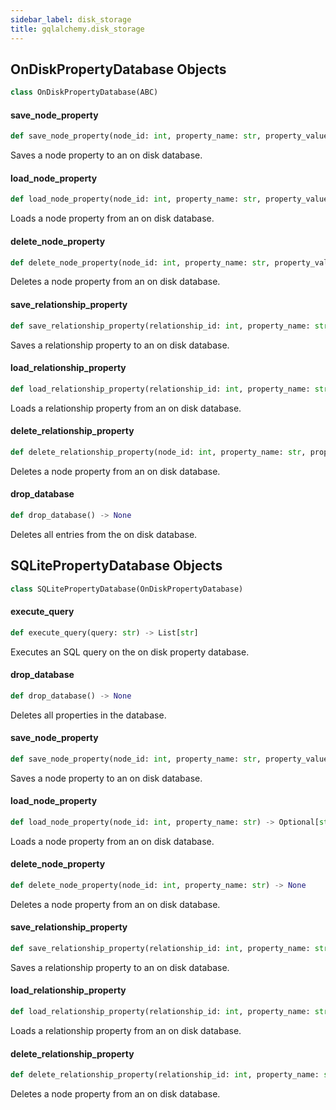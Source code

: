 ```yaml
---
sidebar_label: disk_storage
title: gqlalchemy.disk_storage
---
```


## OnDiskPropertyDatabase Objects

```python
class OnDiskPropertyDatabase(ABC)
```

#### save\_node\_property

```python
def save_node_property(node_id: int, property_name: str, property_value: str) -> None
```

Saves a node property to an on disk database.

#### load\_node\_property

```python
def load_node_property(node_id: int, property_name: str, property_value: str) -> Optional[str]
```

Loads a node property from an on disk database.

#### delete\_node\_property

```python
def delete_node_property(node_id: int, property_name: str, property_value: str) -> None
```

Deletes a node property from an on disk database.

#### save\_relationship\_property

```python
def save_relationship_property(relationship_id: int, property_name: str, property_value: str) -> None
```

Saves a relationship property to an on disk database.

#### load\_relationship\_property

```python
def load_relationship_property(relationship_id: int, property_name: str, property_value: str) -> Optional[str]
```

Loads a relationship property from an on disk database.

#### delete\_relationship\_property

```python
def delete_relationship_property(node_id: int, property_name: str, property_value: str) -> None
```

Deletes a node property from an on disk database.

#### drop\_database

```python
def drop_database() -> None
```

Deletes all entries from the on disk database.

## SQLitePropertyDatabase Objects

```python
class SQLitePropertyDatabase(OnDiskPropertyDatabase)
```

#### execute\_query

```python
def execute_query(query: str) -> List[str]
```

Executes an SQL query on the on disk property database.

#### drop\_database

```python
def drop_database() -> None
```

Deletes all properties in the database.

#### save\_node\_property

```python
def save_node_property(node_id: int, property_name: str, property_value: str) -> None
```

Saves a node property to an on disk database.

#### load\_node\_property

```python
def load_node_property(node_id: int, property_name: str) -> Optional[str]
```

Loads a node property from an on disk database.

#### delete\_node\_property

```python
def delete_node_property(node_id: int, property_name: str) -> None
```

Deletes a node property from an on disk database.

#### save\_relationship\_property

```python
def save_relationship_property(relationship_id: int, property_name: str, property_value: str) -> None
```

Saves a relationship property to an on disk database.

#### load\_relationship\_property

```python
def load_relationship_property(relationship_id: int, property_name: str) -> Optional[str]
```

Loads a relationship property from an on disk database.

#### delete\_relationship\_property

```python
def delete_relationship_property(relationship_id: int, property_name: str) -> None
```

Deletes a node property from an on disk database.

